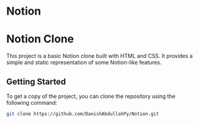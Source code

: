 # Notion
# Notion Clone

This project is a basic Notion clone built with HTML and CSS. It provides a simple and static representation of some Notion-like features.

## Getting Started

To get a copy of the project, you can clone the repository using the following command:

```bash
git clone https://github.com/DanishAbdullahPy/Notion.git
